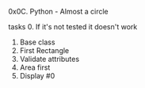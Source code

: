 0x0C. Python - Almost a circle

tasks
0. If it's not tested it doesn't work
1. Base class
2. First Rectangle
3. Validate attributes
4. Area first
5. Display #0
